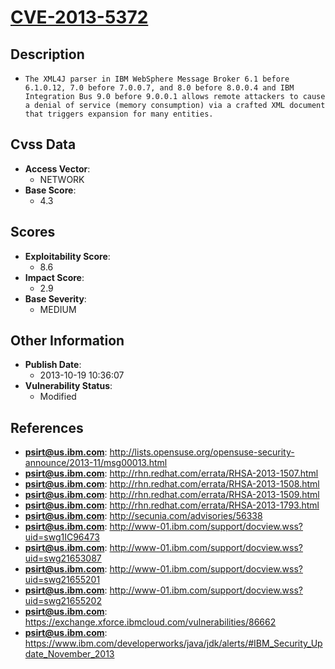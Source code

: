 
# [CVE-2013-5372](http://lists.opensuse.org/opensuse-security-announce/2013-11/msg00013.html)

## Description

- `The XML4J parser in IBM WebSphere Message Broker 6.1 before 6.1.0.12, 7.0 before 7.0.0.7, and 8.0 before 8.0.0.4 and IBM Integration Bus 9.0 before 9.0.0.1 allows remote attackers to cause a denial of service (memory consumption) via a crafted XML document that triggers expansion for many entities.`

## Cvss Data

- **Access Vector**:
  - NETWORK
- **Base Score**:
  - 4.3

## Scores

- **Exploitability Score**:
  - 8.6
- **Impact Score**:
  - 2.9
- **Base Severity**:
  - MEDIUM

## Other Information

- **Publish Date**:
  - 2013-10-19 10:36:07
- **Vulnerability Status**:
  - Modified

## References

- **psirt@us.ibm.com**: http://lists.opensuse.org/opensuse-security-announce/2013-11/msg00013.html
- **psirt@us.ibm.com**: http://rhn.redhat.com/errata/RHSA-2013-1507.html
- **psirt@us.ibm.com**: http://rhn.redhat.com/errata/RHSA-2013-1508.html
- **psirt@us.ibm.com**: http://rhn.redhat.com/errata/RHSA-2013-1509.html
- **psirt@us.ibm.com**: http://rhn.redhat.com/errata/RHSA-2013-1793.html
- **psirt@us.ibm.com**: http://secunia.com/advisories/56338
- **psirt@us.ibm.com**: http://www-01.ibm.com/support/docview.wss?uid=swg1IC96473
- **psirt@us.ibm.com**: http://www-01.ibm.com/support/docview.wss?uid=swg21653087
- **psirt@us.ibm.com**: http://www-01.ibm.com/support/docview.wss?uid=swg21655201
- **psirt@us.ibm.com**: http://www-01.ibm.com/support/docview.wss?uid=swg21655202
- **psirt@us.ibm.com**: https://exchange.xforce.ibmcloud.com/vulnerabilities/86662
- **psirt@us.ibm.com**: https://www.ibm.com/developerworks/java/jdk/alerts/#IBM_Security_Update_November_2013
